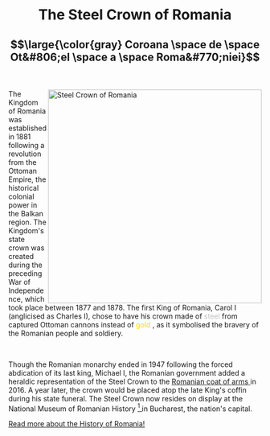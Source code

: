 <h1 align=center> The Steel Crown of Romania </h1>

<h2 align=center>

$$\large{\color{gray} Coroana \space de \space Ot&#806;el \space a \space Roma&#770;niei}$$

</h2>

<br>

<a href="https://en.wikipedia.org/wiki/Steel_Crown_of_Romania"> <img src=https://upload.wikimedia.org/wikipedia/commons/c/c4/Steel_Crown_of_Romania.png align=right alt="Steel Crown of Romania" width=425 height=425> </a>

<p> The Kingdom of Romania was established in 1881 following a revolution from the Ottoman Empire, the historical colonial power in the Balkan region. The Kingdom's state crown was created during the preceding War of Independence, which took place between 1877 and 1878. The first King of Romania, Carol I (anglicised as Charles I), chose to have his crown made of <span style="color:silver"> steel </span> from captured Ottoman cannons instead of <span style=color:gold> gold </span>, as it symbolised the bravery of the Romanian people and soldiery. </p>

<br>

<p> Though the Romanian monarchy ended in 1947 following the forced abdication of its last king, Michael I, the Romanian government added a heraldic representation of the Steel Crown to the <a href="https://upload.wikimedia.org/wikipedia/commons/5/53/Stema_Rom%C3%A2niei.png">Romanian coat of arms </a> in 2016. A year later, the crown would be placed atop the late King's coffin during his state funeral. The Steel Crown now resides on display at the National Museum of Romanian History <a href="https://www.mnir.ro/welcome-to-mnir/"><sup>1</sup> </a> in Bucharest, the nation's capital.  
    
<br>

[Read more about the History of Romania!](/SubFolder/A_Concise_History_of_Romania.pdf)
